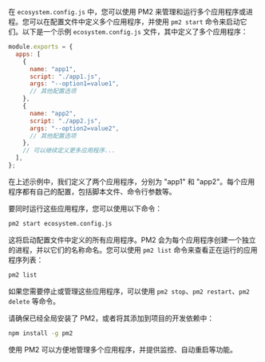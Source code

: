 在 `ecosystem.config.js` 中，您可以使用 PM2 来管理和运行多个应用程序或进程。您可以在配置文件中定义多个应用程序，并使用 `pm2 start` 命令来启动它们。以下是一个示例 `ecosystem.config.js` 文件，其中定义了多个应用程序：

```javascript
module.exports = {
  apps: [
    {
      name: "app1",
      script: "./app1.js",
      args: "--option1=value1",
      // 其他配置选项
    },
    {
      name: "app2",
      script: "./app2.js",
      args: "--option2=value2",
      // 其他配置选项
    },
    // 可以继续定义更多应用程序...
  ],
};
```

在上述示例中，我们定义了两个应用程序，分别为 "app1" 和 "app2"。每个应用程序都有自己的配置，包括脚本文件、命令行参数等。

要同时运行这些应用程序，您可以使用以下命令：

```bash
pm2 start ecosystem.config.js
```

这将启动配置文件中定义的所有应用程序。PM2 会为每个应用程序创建一个独立的进程，并以它们的名称命名。您可以使用 `pm2 list` 命令来查看正在运行的应用程序列表：

```bash
pm2 list
```

如果您需要停止或管理这些应用程序，可以使用 `pm2 stop`、`pm2 restart`、`pm2 delete` 等命令。

请确保已经全局安装了 PM2，或者将其添加到项目的开发依赖中：

```bash
npm install -g pm2
```

使用 PM2 可以方便地管理多个应用程序，并提供监控、自动重启等功能。